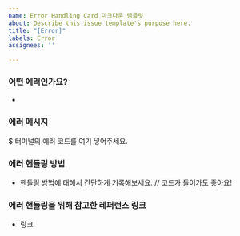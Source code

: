```yaml
---
name: Error Handling Card 마크다운 템플릿
about: Describe this issue template's purpose here.
title: "[Error]"
labels: Error
assignees: ''

---
```


### 어떤 에러인가요?
* 

### 에러 메시지
$ 터미널의 에러 코드를 여기 넣어주세요.

### 에러 핸들링 방법
* 핸들링 방법에 대해서 간단하게 기록해보세요.
// 코드가 들어가도 좋아요!

### 에러 핸들링을 위해 참고한 레퍼런스 링크
* 링크
